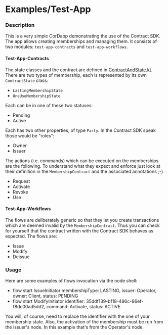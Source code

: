 # Examples/Test-App

### Description

This is a very simple CorDapp demonstrating the use of the Contract SDK. The app allows creating memberships and managing them. 
It consists of two modules: `test-app-contracts` and `test-app-workflows`.

#### Test-App-Contracts

The state classes and the contract are defined in [ContractAndState.kt](test-app-contracts/src/main/kotlin/com/r3/corda/lib/contracts/contractsdk/testapp/contracts/ContractAndStates.kt).
There are two types of membership, each is represented by its own `ContractState` class:

* `LastingMembershipState`
* `OneUseMembershipState`

Each can be in one of these two statuses:

* Pending
* Active

Each has two other properties, of type `Party`. In the Contract SDK speak those would be "roles":

* Owner
* Issuer

The actions (i.e. commands) which can be executed on the memberships are the following. To understand what they expect and enforce just look at their definition
in the `MembershipContract` and the associated annotations ;-)

* Request
* Activate
* Revoke
* Use

#### Test-App-Workflows

The flows are deliberately generic so that they let you create transactions which are deemed invalid by the `MembershipContract`.
Thus you can check for yourself that the contract written with the Contract SDK behaves as expected. The flows are:

* Issue
* Modify
* Deissue

### Usage

Here are some examples of flows invocation via the node shell:

* flow start IssueInitiator membershipType: LASTING, issuer: Operator, owner: Client, status: PENDING
* flow start ModifyInitiator identifier: 35ddf139-bf18-496c-96ef-f8dc00ad5dd2, command: Activate, status: ACTIVE

You will, of course, need to replace the identifier with the one of your membership state. Also, the activation of the membership
must be run from the issuer's node. In this example that's from the Operator's node.
